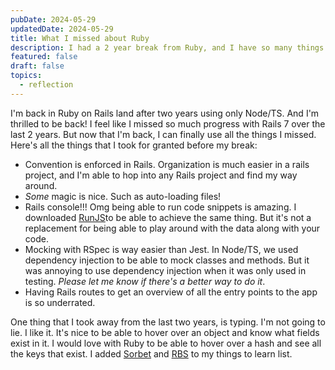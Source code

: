 ```yaml
---
pubDate: 2024-05-29
updatedDate: 2024-05-29
title: What I missed about Ruby
description: I had a 2 year break from Ruby, and I have so many things that I missed and need to catch up on
featured: false
draft: false
topics:
  - reflection
---
```

I'm back in Ruby on Rails land after two years using only Node/TS. And I'm thrilled to be back! I feel like I missed so much progress with Rails 7 over the last 2 years. But now that I'm back, I can finally use all the things I missed. Here's all the things that I took for granted before my break:

- Convention is enforced in Rails. Organization is much easier in a rails project, and I'm able to hop into any Rails project and find my way around.
- *Some* magic is nice. Such as auto-loading files!
- Rails console!!! Omg being able to run code snippets is amazing. I downloaded [RunJS](https://runjs.app/)to be able to achieve the same thing. But it's not a replacement for being able to play around with the data along with your code.
- Mocking with RSpec is way easier than Jest. In Node/TS, we used dependency injection to be able to mock classes and methods. But it was annoying to use dependency injection when it was only used in testing. *Please let me know if there's a better way to do it*.
- Having Rails routes to get an overview of all the entry points to the app is so underrated.

One thing that I took away from the last two years, is typing. I'm not going to lie. I like it. It's nice to be able to hover over an object and know what fields exist in it. I would love with Ruby to be able to hover over a hash and see all the keys that exist. I added [Sorbet](https://sorbet.org/) and [RBS](https://github.com/ruby/rbs) to my things to learn list.
